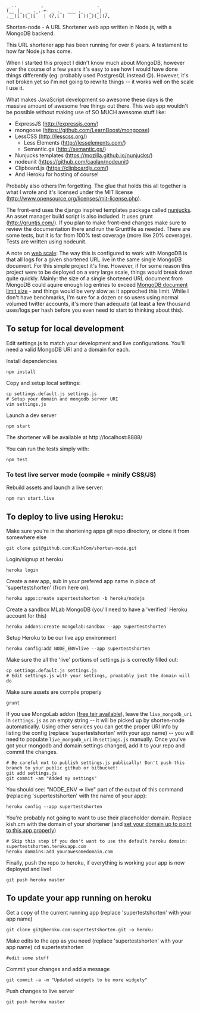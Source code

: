     __..         ,                    .
    (__ |_  _ ._.-+- _ ._  ___ ._  _  _| _
    .__)[ )(_)[   | (/,[ )     [ )(_)(_](/,

Shorten-node - A URL Shortener web app written in Node.js, with a MongoDB backend.

This URL shortener app has been running for over 6 years. A testament to how far Node.js has come.

When I started this project I didn't know much about MongoDB, however over the course of a few years it's easy to see how I would have done things differently (eg: probably used PostgresQL instead 😏). However, it's not broken yet so I'm not going to rewrite things -- it works well on the scale I use it.

What makes JavaScript development so awesome these days is the massive amount of awesome free things out there. This web app wouldn't be possible without making use of SO MUCH awesome stuff like:

* ExpressJS (http://expressjs.com/)
* mongoose (https://github.com/LearnBoost/mongoose)
* LessCSS (http://lesscss.org/)
    - Less Elements (http://lesselements.com/)
    - Semantic.gs (http://semantic.gs/)
* Nunjucks templates (https://mozilla.github.io/nunjucks/)
* nodeunit (https://github.com/caolan/nodeunit)
* Clipboard.js (https://clipboardjs.com/)
* And Heroku for hosting of course!

Probably also others I'm forgetting. The glue that holds this all together is what I wrote and it's licensed under the MIT license (http://www.opensource.org/licenses/mit-license.php).

The front-end uses the django inspired templates package called [nunjucks](https://mozilla.github.io/nunjucks/). An asset manager build script is also included. It uses grunt (http://gruntjs.com/). If you plan to make front-end changes make sure to review the documentation there and run the Gruntfile as needed. There are some tests, but it is far from 100% test coverage (more like 20% coverage). Tests are written using nodeunit.

A note on [web scale](http://mongodb-is-web-scale.com/): The way this is configured to work with MongoDB is that all logs for a given shortened URL live in the same single MongoDB document. For this simple project it's fine. However, if for some reason this project were to be deployed on a very large scale, things would break down quite quickly. Mainly: the size of a single shortened URL document from MongoDB could aquire enough log entries to exceed [MongoDB document limit size](http://www.mongodb.org/display/DOCS/Documents#Documents-MaximumDocumentSize) - and things would be very slow as it approched this limit. While I don't have benchmarks, I'm sure for a dozen or so users using normal volumed twitter accounts, it's more than adequate (at least a few thousand uses/logs per hash before you even need to start to thinking about this).

## To setup for local development

Edit settings.js to match your development and live configurations. You'll need a valid MongoDB URI and a domain for each.

Install dependencies

    npm install

Copy and setup local settings:

    cp settings.default.js settings.js
    # Setup your domain and mongodb server URI
    vim settings.js

Launch a dev server

    npm start

The shortener will be available at http://localhost:8888/

You can run the tests simply with:

    npm test

### To test live server mode (compile + minify CSS/JS)


Rebuild assets and launch a live server:

    npm run start.live

## To deploy to live using Heroku:

Make sure you're in the shortening apps git repo directory, or clone it from somewhere else

    git clone git@github.com:KishCom/shorten-node.git

Login/signup at heroku

    heroku login

Create a new app, sub in your prefered app name in place of 'supertestshorten' (from here on).

    heroku apps:create supertestshorten -b heroku/nodejs

Create a sandbox MLab MongoDB (you'll need to have a 'verified' Heroku account for this)

    heroku addons:create mongolab:sandbox --app supertestshorten

Setup Heroku to be our live app environment

    heroku config:add NODE_ENV=live --app supertestshorten

Make sure the all the 'live' portions of settings.js is correctly filled out:

    cp settings.default.js settings.js
    # Edit settings.js with your settings, proabably just the domain will do

Make sure assets are compile properly

    grunt

If you use MongoLab addon ([free teir available](https://addons.heroku.com/mongolab#sandbox)), leave the `live_mongodb_uri` in `settings.js` as an empty string -- it will be picked up by shorten-node automatically. Using other services you can get the proper URI info by listing the config (replace 'supertestshorten' with your app name) -- you will need to populate `live_mongodb_uri` in `settings.js` manually.
Once you've got your mongodb and domain settings changed, add it to your repo and commit the changes.

    # Be careful not to publish settings.js publically! Don't push this branch to your public github or bitbucket!
    git add settings.js
    git commit -am "Added my settings"

You should see: "NODE_ENV => live" part of the output of this command (replacing 'supertestshorten' with the name of your app):

    heroku config --app supertestshorten

You're probably not going to want to use their placeholder domain. Replace kish.cm with the domain of your shortener (and [set your domain up to point to this app properly](https://devcenter.heroku.com/articles/custom-domains))

    # Skip this step if you don't want to use the default heroku domain: supertestshorten.herokuapp.com
    heroku domains:add yourawesomedomain.com

Finally, push the repo to heroku, if everything is working your app is now deployed and live!

    git push heroku master

## To update your app running on heroku

Get a copy of the current running app (replace 'supertestshorten' with your app name)

    git clone git@heroku.com:supertestshorten.git -o heroku

Make edits to the app as you need (replace 'supertestshorten' with your app name)
cd supertestshorten

    #edit some stuff

Commit your changes and add a message

    git commit -a -m "Updated widgets to be more widgety"

Push changes to live server

    git push heroku master
